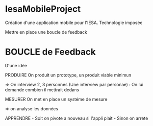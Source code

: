 IesaMobileProject
=================

Création d'une application mobile pour l'IESA.
Technologie imposée

Mettre en place une boucle de feedback

BOUCLE de Feedback
==================

D'une idée

PRODUIRE On produit un prototype, un produit viable minimun

=> On interview 2, 3 personnes (Une interview par personae) :
	On lui demande combien il mettrait dedans

MESURER On met en place un systéme de mesure

=> on analyse les données

APPRENDRE 
 	- Soit on pivote a nouveau si l'appli plait
 	- Sinon on arrete